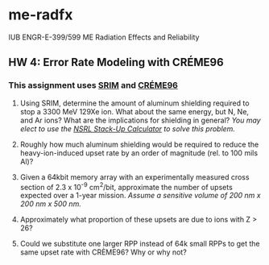 # me-radfx
IUB ENGR-E-399/599 ME Radiation Effects and Reliability
##  HW 4: Error Rate Modeling with CRÉME96
### This assignment uses [SRIM](http://www.srim.org/) and [CRÉME96](https://creme.isde.vanderbilt.edu/)
1. Using SRIM, determine the amount of aluminum shielding required to stop a 3300 MeV 129Xe ion. What about the same energy, but N, Ne, and Ar ions? What are the implications for shielding in general? *You may elect to use the [NSRL Stack-Up Calculator](https://www.bnl.gov/nsrl/stackup/) to solve this problem.*
2. Roughly how much aluminum shielding would be required to reduce the heavy-ion-induced upset rate by an order of magnitude (rel. to 100 mils Al)? 3. Given a 64kbit memory array with an experimentally measured cross section of 2.3 x 10<sup>-9</sup> cm<sup>2</sup>/bit, approximate the number of upsets expected over a 1-year mission. *Assume a sensitive volume of 200 nm x 200 nm x 500 nm.*4. Approximately what proportion of these upsets are due to ions with Z > 26? 5. Could we substitute one larger RPP instead of 64k small RPPs to get the same upset rate with CRÈME96? Why or why not? 